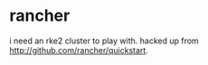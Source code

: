 # rancher

i need an rke2 cluster to play with. hacked up from
http://github.com/rancher/quickstart.

